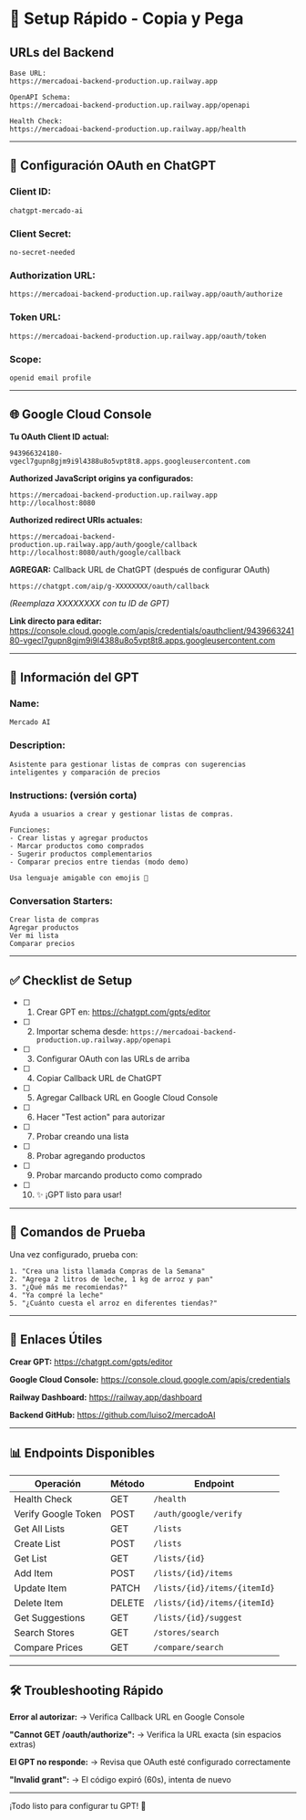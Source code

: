 # 🚀 Setup Rápido - Copia y Pega

## URLs del Backend

```
Base URL:
https://mercadoai-backend-production.up.railway.app

OpenAPI Schema:
https://mercadoai-backend-production.up.railway.app/openapi

Health Check:
https://mercadoai-backend-production.up.railway.app/health
```

---

## 🔧 Configuración OAuth en ChatGPT

### Client ID:
```
chatgpt-mercado-ai
```

### Client Secret:
```
no-secret-needed
```

### Authorization URL:
```
https://mercadoai-backend-production.up.railway.app/oauth/authorize
```

### Token URL:
```
https://mercadoai-backend-production.up.railway.app/oauth/token
```

### Scope:
```
openid email profile
```

---

## 🌐 Google Cloud Console

**Tu OAuth Client ID actual:**
```
943966324180-vgecl7gupn8gjm9i9l4388u8o5vpt8t8.apps.googleusercontent.com
```

**Authorized JavaScript origins ya configurados:**
```
https://mercadoai-backend-production.up.railway.app
http://localhost:8080
```

**Authorized redirect URIs actuales:**
```
https://mercadoai-backend-production.up.railway.app/auth/google/callback
http://localhost:8080/auth/google/callback
```

**AGREGAR:** Callback URL de ChatGPT (después de configurar OAuth)
```
https://chatgpt.com/aip/g-XXXXXXXX/oauth/callback
```
*(Reemplaza XXXXXXXX con tu ID de GPT)*

**Link directo para editar:**
https://console.cloud.google.com/apis/credentials/oauthclient/943966324180-vgecl7gupn8gjm9i9l4388u8o5vpt8t8.apps.googleusercontent.com

---

## 📝 Información del GPT

### Name:
```
Mercado AI
```

### Description:
```
Asistente para gestionar listas de compras con sugerencias inteligentes y comparación de precios
```

### Instructions: (versión corta)
```
Ayuda a usuarios a crear y gestionar listas de compras.

Funciones:
- Crear listas y agregar productos
- Marcar productos como comprados
- Sugerir productos complementarios
- Comparar precios entre tiendas (modo demo)

Usa lenguaje amigable con emojis 🛒
```

### Conversation Starters:
```
Crear lista de compras
Agregar productos
Ver mi lista
Comparar precios
```

---

## ✅ Checklist de Setup

- [ ] 1. Crear GPT en: https://chatgpt.com/gpts/editor
- [ ] 2. Importar schema desde: `https://mercadoai-backend-production.up.railway.app/openapi`
- [ ] 3. Configurar OAuth con las URLs de arriba
- [ ] 4. Copiar Callback URL de ChatGPT
- [ ] 5. Agregar Callback URL en Google Cloud Console
- [ ] 6. Hacer "Test action" para autorizar
- [ ] 7. Probar creando una lista
- [ ] 8. Probar agregando productos
- [ ] 9. Probar marcando producto como comprado
- [ ] 10. ✨ ¡GPT listo para usar!

---

## 🧪 Comandos de Prueba

Una vez configurado, prueba con:

```
1. "Crea una lista llamada Compras de la Semana"
2. "Agrega 2 litros de leche, 1 kg de arroz y pan"
3. "¿Qué más me recomiendas?"
4. "Ya compré la leche"
5. "¿Cuánto cuesta el arroz en diferentes tiendas?"
```

---

## 🔗 Enlaces Útiles

**Crear GPT:**
https://chatgpt.com/gpts/editor

**Google Cloud Console:**
https://console.cloud.google.com/apis/credentials

**Railway Dashboard:**
https://railway.app/dashboard

**Backend GitHub:**
https://github.com/luiso2/mercadoAI

---

## 📊 Endpoints Disponibles

| Operación | Método | Endpoint |
|-----------|--------|----------|
| Health Check | GET | `/health` |
| Verify Google Token | POST | `/auth/google/verify` |
| Get All Lists | GET | `/lists` |
| Create List | POST | `/lists` |
| Get List | GET | `/lists/{id}` |
| Add Item | POST | `/lists/{id}/items` |
| Update Item | PATCH | `/lists/{id}/items/{itemId}` |
| Delete Item | DELETE | `/lists/{id}/items/{itemId}` |
| Get Suggestions | GET | `/lists/{id}/suggest` |
| Search Stores | GET | `/stores/search` |
| Compare Prices | GET | `/compare/search` |

---

## 🛠️ Troubleshooting Rápido

**Error al autorizar:**
→ Verifica Callback URL en Google Console

**"Cannot GET /oauth/authorize":**
→ Verifica la URL exacta (sin espacios extras)

**El GPT no responde:**
→ Revisa que OAuth esté configurado correctamente

**"Invalid grant":**
→ El código expiró (60s), intenta de nuevo

---

¡Todo listo para configurar tu GPT! 🚀

